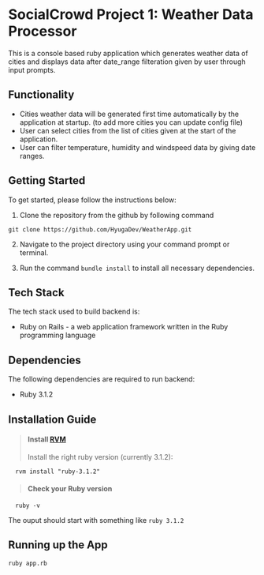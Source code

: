 # SocialCrowd Project 1: Weather Data Processor

This is a console based ruby application which generates weather data of cities and displays data after date_range filteration given by user through input prompts.

## Functionality

- Cities weather data will be generated first time automatically by the application at startup. (to add more cities you can update config file)
- User can select cities from the list of cities given at the start of the application.
- User can filter temperature, humidity and windspeed data by giving date ranges.

## Getting Started

To get started, please follow the instructions below:

1. Clone the repository from the github by following command

```
git clone https://github.com/HyugaDev/WeatherApp.git
```

2. Navigate to the project directory using your command prompt or terminal.

3. Run the command `bundle install` to install all necessary dependencies.

## Tech Stack

The tech stack used to build backend is:

- Ruby on Rails - a web application framework written in the Ruby programming language

## Dependencies

The following dependencies are required to run backend:

- Ruby 3.1.2

## Installation Guide

> #### Install [RVM](https://rvm.io/rvm/install)
>
> Install the right ruby version (currently 3.1.2):

```shell
  rvm install "ruby-3.1.2"
```

> #### Check your Ruby version

```shell
  ruby -v
```

The ouput should start with something like `ruby 3.1.2`

## Running up the App

```sh
ruby app.rb
```
